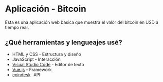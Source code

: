 # Aplicación - Bitcoin

Esta es una aplicación web básica que muestra el valor del bitcoin en USD a tiempo real.

## ¿Qué herramientas y lengueajes usé?
* HTML y CSS - Estructura y diseño
* JavaScript - Interacción
* [Visual Studio Code](https://code.visualstudio.com/) - Editor de texto
* [Vue.js](https://vuejs.org/) - Framework
* [coindesk](https://old.coindesk.com/coindesk-api)- API




